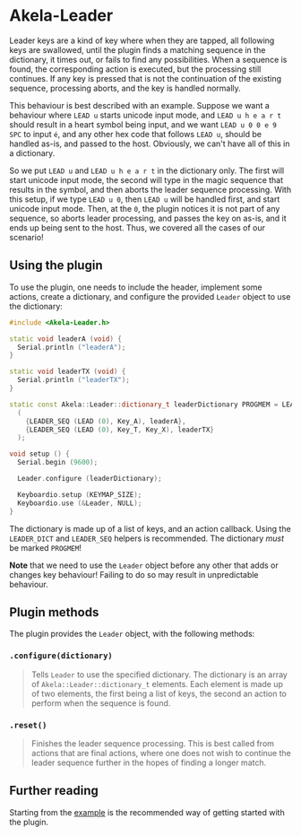 # Akela-Leader

Leader keys are a kind of key where when they are tapped, all following keys are
swallowed, until the plugin finds a matching sequence in the dictionary, it
times out, or fails to find any possibilities. When a sequence is found, the
corresponding action is executed, but the processing still continues. If any key
is pressed that is not the continuation of the existing sequence, processing
aborts, and the key is handled normally.

This behaviour is best described with an example. Suppose we want a behaviour
where `LEAD u` starts unicode input mode, and `LEAD u h e a r t` should result
in a heart symbol being input, and we want `LEAD u 0 0 e 9 SPC` to input `é`,
and any other hex code that follows `LEAD u`, should be handled as-is, and
passed to the host. Obviously, we can't have all of this in a dictionary.

So we put `LEAD u` and `LEAD u h e a r t` in the dictionary only. The first will
start unicode input mode, the second will type in the magic sequence that
results in the symbol, and then aborts the leader sequence processing. With this
setup, if we type `LEAD u 0`, then `LEAD u` will be handled first, and start
unicode input mode. Then, at the `0`, the plugin notices it is not part of any
sequence, so aborts leader processing, and passes the key on as-is, and it ends
up being sent to the host. Thus, we covered all the cases of our scenario!

## Using the plugin

To use the plugin, one needs to include the header, implement some actions,
create a dictionary, and configure the provided `Leader` object to use the
dictionary:

```c++
#include <Akela-Leader.h>

static void leaderA (void) {
  Serial.println ("leaderA");
}

static void leaderTX (void) {
  Serial.println ("leaderTX");
}

static const Akela::Leader::dictionary_t leaderDictionary PROGMEM = LEADER_DICT
  (
    {LEADER_SEQ (LEAD (0), Key_A), leaderA},
    {LEADER_SEQ (LEAD (0), Key_T, Key_X), leaderTX}
  );

void setup () {
  Serial.begin (9600);

  Leader.configure (leaderDictionary);

  Keyboardio.setup (KEYMAP_SIZE);
  Keyboardio.use (&Leader, NULL);
}
```

The dictionary is made up of a list of keys, and an action callback. Using the
`LEADER_DICT` and `LEADER_SEQ` helpers is recommended. The dictionary *must* be
marked `PROGMEM`!

**Note** that we need to use the `Leader` object before any other that adds or
changes key behaviour! Failing to do so may result in unpredictable behaviour.

## Plugin methods

The plugin provides the `Leader` object, with the following methods:

### `.configure(dictionary)`

> Tells `Leader` to use the specified dictionary. The dictionary is an array of
> `Akela::Leader::dictionary_t` elements. Each element is made up of two
> elements, the first being a list of keys, the second an action to perform when
> the sequence is found.

### `.reset()`

> Finishes the leader sequence processing. This is best called from actions that
> are final actions, where one does not wish to continue the leader sequence
> further in the hopes of finding a longer match.

## Further reading

Starting from the [example][plugin:example] is the recommended way of getting
started with the plugin.

 [plugin:example]: https://github.com/Akela-Plugins/Akela-Leader/blob/master/examples/Leader/Leader.ino
